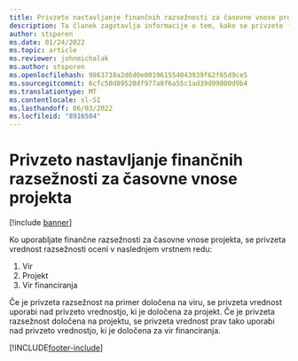 ```yaml
---
title: Privzeto nastavljanje finančnih razsežnosti za časovne vnose projekta
description: Ta članek zagotavlja informacije o tem, kako se privzete finančne razsežnosti uporabljajo za časovne vnose.
author: stsporen
ms.date: 01/24/2022
ms.topic: article
ms.reviewer: johnmichalak
ms.author: stsporen
ms.openlocfilehash: 9863738a2d6d0e001961554043939f62f65d9ce5
ms.sourcegitcommit: 6cfc50d89528df977a8f6a55c1ad39d99800d9b4
ms.translationtype: MT
ms.contentlocale: sl-SI
ms.lasthandoff: 06/03/2022
ms.locfileid: "8916584"
---
```

# <a name="defaulting-financial-dimensions-for-project-time-entries"></a>Privzeto nastavljanje finančnih razsežnosti za časovne vnose projekta

[!include [banner](../includes/banner.md)]

Ko uporabljate finančne razsežnosti za časovne vnose projekta, se privzeta vrednost razsežnosti oceni v naslednjem vrstnem redu:

1. Vir
2. Projekt
3. Vir financiranja

Če je privzeta razsežnost na primer določena na viru, se privzeta vrednost uporabi nad privzeto vrednostjo, ki je določena za projekt. Če je privzeta razsežnost določena na projektu, se privzeta vrednost prav tako uporabi nad privzeto vrednostjo, ki je določena za vir financiranja.

[!INCLUDE[footer-include](../includes/footer-banner.md)]
